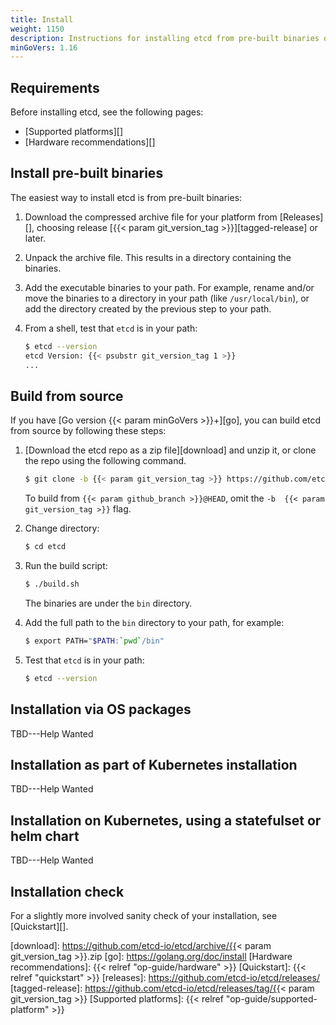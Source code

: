 ```yaml
---
title: Install
weight: 1150
description: Instructions for installing etcd from pre-built binaries or from source.
minGoVers: 1.16
---
```


## Requirements

Before installing etcd, see the following pages:

- [Supported platforms][]
- [Hardware recommendations][]

## Install pre-built binaries

The easiest way to install etcd is from pre-built binaries:

 1. Download the compressed archive file for your platform from [Releases][],
    choosing release [{{< param git_version_tag >}}][tagged-release] or later.
 2. Unpack the archive file. This results in a directory containing the binaries.
 3. Add the executable binaries to your path. For example, rename and/or move
    the binaries to a directory in your path (like `/usr/local/bin`), or add the
    directory created by the previous step to your path.
 4. From a shell, test that `etcd` is in your path:

    ```sh
    $ etcd --version
    etcd Version: {{< psubstr git_version_tag 1 >}}
    ...
    ```

## Build from source

If you have [Go version {{< param minGoVers >}}+][go], you can build etcd from
source by following these steps:

 1. [Download the etcd repo as a zip file][download] and unzip it, or clone the
    repo using the following command.

    ```sh
    $ git clone -b {{< param git_version_tag >}} https://github.com/etcd-io/etcd.git
    ```
    To build from `{{< param github_branch >}}@HEAD`, omit the `-b  {{< param
    git_version_tag >}}` flag.

 2. Change directory:

    ```sh
    $ cd etcd
    ```
 3. Run the build script:

    ```sh
    $ ./build.sh
    ```

    The binaries are under the `bin` directory.

 4. Add the full path to the `bin` directory to your path, for example:

    ```sh
    $ export PATH="$PATH:`pwd`/bin"
    ```

 5. Test that `etcd` is in your path:

    ```sh
    $ etcd --version
    ```

## Installation via OS packages

TBD---Help Wanted

## Installation as part of Kubernetes installation

TBD---Help Wanted

## Installation on Kubernetes, using a statefulset or helm chart

TBD---Help Wanted

## Installation check

For a slightly more involved sanity check of your installation, see
[Quickstart][].

[download]: https://github.com/etcd-io/etcd/archive/{{< param git_version_tag >}}.zip
[go]: https://golang.org/doc/install
[Hardware recommendations]: {{< relref "op-guide/hardware" >}}
[Quickstart]: {{< relref "quickstart" >}}
[releases]: https://github.com/etcd-io/etcd/releases/
[tagged-release]: https://github.com/etcd-io/etcd/releases/tag/{{< param git_version_tag >}}
[Supported platforms]: {{< relref "op-guide/supported-platform" >}}
